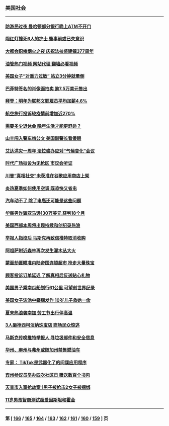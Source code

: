 ### 美国社会
---
#### [防游民过夜 曼哈顿部分银行晚上ATM不开门](../../pages/ncid1078160/n13815126.md?09012045) 
#### [闯红灯撞死6人的护士 肇事前或已失意识](../../pages/ncid1078160/n13815182.md?09012045) 
#### [大都会职棒烟火之夜 庆祝法拉盛建镇377周年](../../pages/ncid1078160/n13815147.md?09012045) 
#### [油管热门视频 网站代理 翻墙必看视频](http://209.222.30.114:81/youtube.html?09012045)
#### [美国女子“对重力过敏” 站立3分钟就晕倒](../../pages/ncid1078160/n13815012.md?09012045) 
#### [巴菲特签名的肖像画拍卖 逾7.5万美元售出](../../pages/ncid1078160/n13814955.md?09012045) 
#### [拜登：明年为联邦文职雇员平均加薪4.6%](../../pages/ncid1078160/n13814919.md?09012045) 
#### [航空旅行投诉较疫情前增加近270%](../../pages/ncid1078160/n13815002.md?09012045) 
#### [需要多少退休金 晚年生活才能更舒适？](../../pages/ncid1078160/n13814983.md?09012045) 
#### [山羊闯入警车啃公文 美国副警长看傻眼](../../pages/ncid1078160/n13814172.md?09012045) 
#### [艾达洪灾一周年 法拉盛办应对“气候变化”会议](../../pages/ncid1078160/n13814288.md?09012045) 
#### [时代广场拟设为无枪区 市议会听证](../../pages/ncid1078160/n13814231.md?09012045) 
#### [川普“真相社交”未获准在谷歌应用商店上架](../../pages/ncid1078160/n13814028.md?09012045) 
#### [炎热夏季如何使用空调 既凉快又省电](../../pages/ncid1078160/n13814165.md?09012045) 
#### [汽车动不了 除了电瓶还可能是这些问题](../../pages/ncid1078160/n13814153.md?09012045) 
#### [华裔男诈骗亚马逊130万美元 获判18个月](../../pages/ncid1078160/n13814143.md?09012045) 
#### [美国西部本周将出现持续和创纪录热浪](../../pages/ncid1078160/n13814058.md?09012045) 
#### [举报人指控后 马斯克再致信推特取消收购](../../pages/ncid1078160/n13813941.md?09012045) 
#### [阿祖萨附近森林再次发生灌木丛大火](../../pages/ncid1078160/n13814015.md?09012045) 
#### [蒙面劫匪瞄准内陆帝国连锁超市 抢走大量珠宝](../../pages/ncid1078160/n13813982.md?09012045) 
#### [顾客投诉订单延迟 了解真相后反送贴心礼物](../../pages/ncid1078160/n13813587.md?09012045) 
#### [美国男子乘南瓜船划行61公里 可望创世界纪录](../../pages/ncid1078160/n13813503.md?09012045) 
#### [美国女子泳池中癫痫发作 10岁儿子救她一命](../../pages/ncid1078160/n13813449.md?09012045) 
#### [夏末热浪袭南加 劳工节出行伴高温](../../pages/ncid1078160/n13813451.md?09012045) 
#### [3人砸抢西柯汶纳珠宝店 商场民众惊逃](../../pages/ncid1078160/n13813412.md?09012045) 
#### [马斯克传唤推特举报人 寻垃圾邮件和安全信息](../../pages/ncid1078160/n13813356.md?09012045) 
#### [华州、麻州与弗州或随加州禁售燃油车](../../pages/ncid1078160/n13813386.md?09012045) 
#### [专家： TikTok是武器化了的间谍应用程序](../../pages/ncid1078160/n13813270.md?09012045) 
#### [宾州参议员举办四次社区日 赠送数百个书包](../../pages/ncid1078160/n13813329.md?09012045) 
#### [天普市入室抢劫案 1男子被枪击2女子被捆绑](../../pages/ncid1078160/n13813320.md?09012045) 
#### [11岁男孩智商测试超爱因斯坦和霍金](../../pages/ncid1078160/n13813309.md?09012045) 

---
#### 第 [ [166](./166.md?09012045) / [165](./165.md?09012045) / [164](./164.md?09012045) / [163](./163.md?09012045) / [162](./162.md?09012045) / [161](./161.md?09012045) / [160](./160.md?09012045) / [159](./159.md?09012045) ] 页
